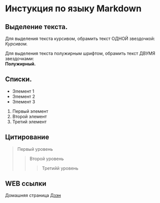 # Инстукция по языку Markdown

## Выделение текста.

Для выделения текста курсивом, обрамить текст ОДНОЙ звездочкой:  
*Курсивом.*

Для выделения текста полужирным шрифтом, обрамить текст ДВУМЯ звездочками:   
**Полужирный.**

## Списки.

* Элемент 1
* Элемент 2
* Элемент 3

1. Первый элемент 
2. Второй элемент 
3. Третий элемент

## Цитирование

> Первый уровень
>>Второй уровень
>>>Третийй уровень

## WEB ссылки

Домашняя страница [Дзэн](http://dzen.ru "поисковая страница")
